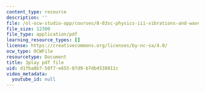 ```yaml
---
content_type: resource
description: ''
file: /ol-ocw-studio-app/courses/8-03sc-physics-iii-vibrations-and-waves-fall-2016/d1fba8b750f7e65507d9b7db4538011c_8P2AvGGtm_A.pdf
file_size: 12300
file_type: application/pdf
learning_resource_types: []
license: https://creativecommons.org/licenses/by-nc-sa/4.0/
ocw_type: OCWFile
resourcetype: Document
title: 3play pdf file
uid: d1fba8b7-50f7-e655-07d9-b7db4538011c
video_metadata:
  youtube_id: null
---
```

